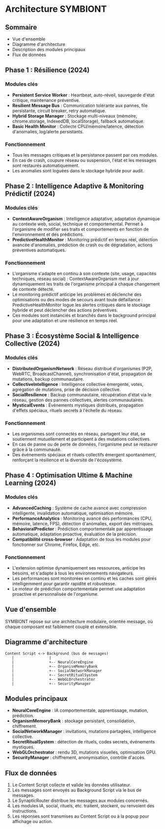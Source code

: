 # Architecture SYMBIONT

## Sommaire
- Vue d'ensemble
- Diagramme d'architecture
- Description des modules principaux
- Flux de données

## Phase 1 : Résilience (2024)

### Modules clés
- **Persistent Service Worker** : Heartbeat, auto-réveil, sauvegarde d'état critique, maintenance préventive.
- **Resilient Message Bus** : Communication tolérante aux pannes, file persistante, circuit breaker, retry automatique.
- **Hybrid Storage Manager** : Stockage multi-niveaux (mémoire, chrome.storage, IndexedDB, localStorage), fallback automatique.
- **Basic Health Monitor** : Collecte CPU/mémoire/latence, détection d'anomalies, log/alerte persistants.

### Fonctionnement
- Tous les messages critiques et la persistance passent par ces modules.
- En cas de crash, coupure réseau ou suspension, l'état et les messages sont restaurés automatiquement.
- Les anomalies sont loguées dans le stockage hybride pour audit.

## Phase 2 : Intelligence Adaptive & Monitoring Prédictif (2024)

### Modules clés
- **ContextAwareOrganism** : Intelligence adaptative, adaptation dynamique au contexte web, social, technique et comportemental. Permet à l'organisme de modifier ses traits et comportements en fonction de l'environnement et des prédictions.
- **PredictiveHealthMonitor** : Monitoring prédictif en temps réel, détection avancée d'anomalies, prédiction de crash ou de dégradation, actions préventives automatiques.

### Fonctionnement
- L'organisme s'adapte en continu à son contexte (site, usage, capacités techniques, réseau social) : ContextAwareOrganism met à jour dynamiquement les traits de l'organisme principal à chaque changement de contexte détecté.
- Le monitoring prédictif anticipe les problèmes et déclenche des optimisations ou des modes de secours avant toute défaillance : PredictiveHealthMonitor logue les alertes critiques dans le stockage hybride et peut déclencher des actions préventives.
- Ces modules sont instanciés et branchés dans le background principal pour une adaptation et une résilience en temps réel.

## Phase 3 : Écosystème Social & Intelligence Collective (2024)

### Modules clés
- **DistributedOrganismNetwork** : Réseau distribué d'organismes (P2P, WebRTC, BroadcastChannel), synchronisation d'état, propagation de mutations, backup communautaire.
- **CollectiveIntelligence** : Intelligence collective émergente, votes, agrégation de mutations, prise de décision collective.
- **SocialResilience** : Backup communautaire, récupération d'état via le réseau, gestion des pannes collectives, alertes communautaires.
- **MysticalEvents** : Événements mystiques distribués, propagation d'effets spéciaux, rituels secrets à l'échelle du réseau.

### Fonctionnement
- Les organismes sont connectés en réseau, partagent leur état, se soutiennent mutuellement et participent à des mutations collectives.
- En cas de panne ou de perte de données, l'organisme peut se restaurer grâce à la communauté.
- Des événements spéciaux et rituels collectifs émergent spontanément, renforçant la résilience et la diversité de l'écosystème.

## Phase 4 : Optimisation Ultime & Machine Learning (2024)

### Modules clés
- **AdvancedCaching** : Système de cache avancé avec compression intelligente, invalidation automatique, optimisation mémoire.
- **PerformanceAnalytics** : Monitoring avancé des performances (CPU, mémoire, latence, FPS), détection d'anomalies, export des métriques.
- **BehavioralPredictor** : Prédiction comportementale par apprentissage automatique, adaptation proactive, évaluation de la précision.
- **Compatibilité cross-browser** : Adaptation de tous les modules pour fonctionner sur Chrome, Firefox, Edge, etc.

### Fonctionnement
- L'extension optimise dynamiquement ses ressources, anticipe les besoins, et s'adapte à tous les environnements navigateurs.
- Les performances sont monitorées en continu et les caches sont gérés intelligemment pour garantir rapidité et robustesse.
- Le moteur de prédiction comportementale permet une adaptation proactive et personnalisée de l'organisme.

## Vue d'ensemble
SYMBIONT repose sur une architecture modulaire, orientée message, où chaque composant est faiblement couplé et extensible.

## Diagramme d'architecture
```
Content Script <-> Background (bus de messages)
   |                |
   |                +-- NeuralCoreEngine
   |                +-- OrganismMemoryBank
   |                +-- SocialNetworkManager
   |                +-- SecretRitualSystem
   |                +-- WebGLOrchestrator
   |                +-- SecurityManager
```

## Modules principaux
- **NeuralCoreEngine** : IA comportementale, apprentissage, mutation, prédiction.
- **OrganismMemoryBank** : stockage persistant, consolidation, chiffrement.
- **SocialNetworkManager** : invitations, mutations partagées, intelligence collective.
- **SecretRitualSystem** : détection de rituels, codes secrets, événements mystiques.
- **WebGLOrchestrator** : rendu 3D, mutations visuelles, optimisation GPU.
- **SecurityManager** : chiffrement, anonymisation, contrôle d'accès.

## Flux de données
1. Le Content Script collecte et valide les données utilisateur.
2. Les messages sont envoyés au Background Script via le bus de messages.
3. Le SynapticRouter distribue les messages aux modules concernés.
4. Les modules IA, social, rituels, etc. traitent, stockent, ou renvoient des instructions.
5. Les réponses sont transmises au Content Script ou à la popup pour affichage ou action. 